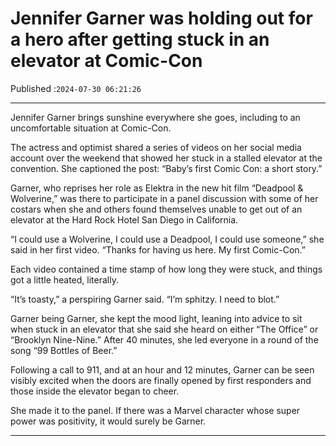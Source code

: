 # Jennifer Garner was holding out for a hero after getting stuck in an elevator at Comic-Con

Published :`2024-07-30 06:21:26`

---

Jennifer Garner brings sunshine everywhere she goes, including to an uncomfortable situation at Comic-Con.

The actress and optimist shared a series of videos on her social media account over the weekend that showed her stuck in a stalled elevator at the convention. She captioned the post: “Baby’s first Comic Con: a short story.”

Garner, who reprises her role as Elektra in the new hit film “Deadpool & Wolverine,” was there to participate in a panel discussion with some of her costars when she and others found themselves unable to get out of an elevator at the Hard Rock Hotel San Diego in California.

“I could use a Wolverine, I could use a Deadpool, I could use someone,” she said in her first video. “Thanks for having us here. My first Comic-Con.”

Each video contained a time stamp of how long they were stuck, and things got a little heated, literally.

“It’s toasty,” a perspiring Garner said. “I’m sphitzy. I need to blot.”

Garner being Garner, she kept the mood light, leaning into advice to sit when stuck in an elevator that she said she heard on either “The Office” or “Brooklyn Nine-Nine.” After 40 minutes, she led everyone in a round of the song “99 Bottles of Beer.”

Following a call to 911, and at an hour and 12 minutes, Garner can be seen visibly excited when the doors are finally opened by first responders and those inside the elevator began to cheer.

She made it to the panel. If there was a Marvel character whose super power was positivity, it would surely be Garner.

---

